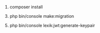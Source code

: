 1. composer install
<!-- 2. php bin/console doctrine:database:create -->
3. php bin/console make:migration
<!-- 4. php bin/console doctrine:migrations:migrate -->
5. php bin/console lexik:jwt:generate-keypair
